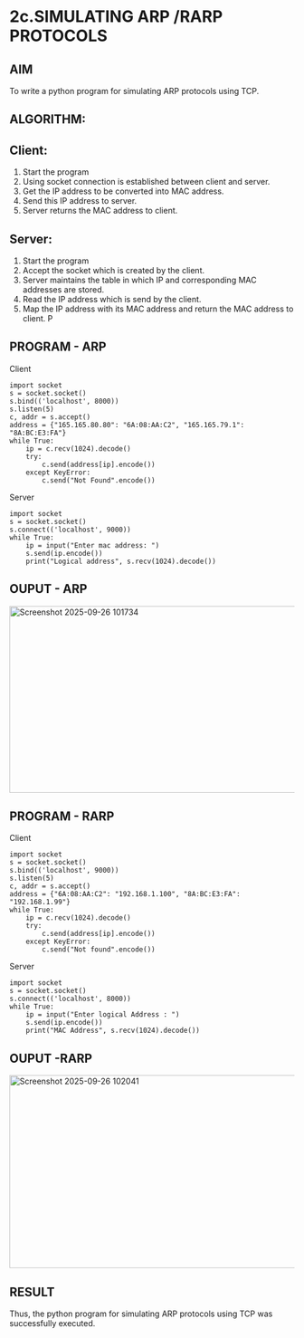 # 2c.SIMULATING ARP /RARP PROTOCOLS
## AIM
To write a python program for simulating ARP protocols using TCP.
## ALGORITHM:
## Client:
1. Start the program
2. Using socket connection is established between client and server.
3. Get the IP address to be converted into MAC address.
4. Send this IP address to server.
5. Server returns the MAC address to client.
## Server:
1. Start the program
2. Accept the socket which is created by the client.
3. Server maintains the table in which IP and corresponding MAC addresses are
stored.
4. Read the IP address which is send by the client.
5. Map the IP address with its MAC address and return the MAC address to client.
P
## PROGRAM - ARP
Client
```
import socket
s = socket.socket()
s.bind(('localhost', 8000))
s.listen(5)
c, addr = s.accept()
address = {"165.165.80.80": "6A:08:AA:C2", "165.165.79.1": "8A:BC:E3:FA"}
while True:
    ip = c.recv(1024).decode()
    try:
        c.send(address[ip].encode())
    except KeyError:
        c.send("Not Found".encode())
```
Server
```
import socket
s = socket.socket()
s.connect(('localhost', 9000))
while True:
    ip = input("Enter mac address: ")
    s.send(ip.encode())
    print("Logical address", s.recv(1024).decode())
```
## OUPUT - ARP
<img width="1374" height="330" alt="Screenshot 2025-09-26 101734" src="https://github.com/user-attachments/assets/a1a02bcf-8a09-4fed-824e-881bb8ae122b" />

## PROGRAM - RARP
Client
```
import socket
s = socket.socket()
s.bind(('localhost', 9000))
s.listen(5)
c, addr = s.accept()
address = {"6A:08:AA:C2": "192.168.1.100", "8A:BC:E3:FA": "192.168.1.99"}
while True:
    ip = c.recv(1024).decode()
    try:
        c.send(address[ip].encode())
    except KeyError:
        c.send("Not found".encode())
```
Server
```
import socket
s = socket.socket()
s.connect(('localhost', 8000))
while True:
    ip = input("Enter logical Address : ")
    s.send(ip.encode())
    print("MAC Address", s.recv(1024).decode())
```
## OUPUT -RARP
<img width="1371" height="341" alt="Screenshot 2025-09-26 102041" src="https://github.com/user-attachments/assets/bac1bb6c-dde2-4133-b767-2a1ee5c364e0" />

## RESULT
Thus, the python program for simulating ARP protocols using TCP was successfully 
executed.
